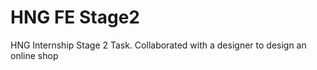 # HNG FE Stage2
 HNG Internship Stage 2 Task. Collaborated with a designer to design an online shop
